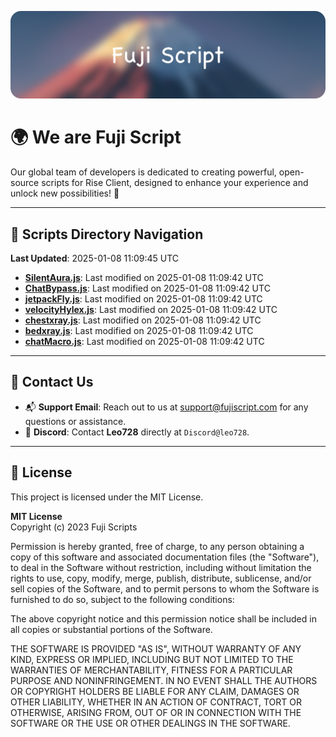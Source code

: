 ![Banner](.github/b.webp)

# 🌍 **We are Fuji Script**

Our global team of developers is dedicated to creating powerful, open-source scripts for Rise Client, designed to enhance your experience and unlock new possibilities! 🌟

---
<!-- SCRIPTS_NAVIGATION_START -->
## 📂 **Scripts Directory Navigation**

**Last Updated**: 2025-01-08 11:09:45 UTC

- **[SilentAura.js](scripts/SilentAura.js)**: Last modified on 2025-01-08 11:09:42 UTC
- **[ChatBypass.js](scripts/ChatBypass.js)**: Last modified on 2025-01-08 11:09:42 UTC
- **[jetpackFly.js](scripts/jetpackFly.js)**: Last modified on 2025-01-08 11:09:42 UTC
- **[velocityHylex.js](scripts/velocityHylex.js)**: Last modified on 2025-01-08 11:09:42 UTC
- **[chestxray.js](scripts/chestxray.js)**: Last modified on 2025-01-08 11:09:42 UTC
- **[bedxray.js](scripts/bedxray.js)**: Last modified on 2025-01-08 11:09:42 UTC
- **[chatMacro.js](scripts/chatMacro.js)**: Last modified on 2025-01-08 11:09:42 UTC

<!-- SCRIPTS_NAVIGATION_END -->

---

## 💬 **Contact Us**  
- 📬 **Support Email**: Reach out to us at [support@fujiscript.com](mailto:support@fujiscript.com) for any questions or assistance.  
- 💬 **Discord**: Contact **Leo728** directly at `Discord@leo728`.

---

## 📜 **License**

This project is licensed under the MIT License.  

**MIT License**  
Copyright (c) 2023 Fuji Scripts  

Permission is hereby granted, free of charge, to any person obtaining a copy of this software and associated documentation files (the "Software"), to deal in the Software without restriction, including without limitation the rights to use, copy, modify, merge, publish, distribute, sublicense, and/or sell copies of the Software, and to permit persons to whom the Software is furnished to do so, subject to the following conditions:  

The above copyright notice and this permission notice shall be included in all copies or substantial portions of the Software.  

THE SOFTWARE IS PROVIDED "AS IS", WITHOUT WARRANTY OF ANY KIND, EXPRESS OR IMPLIED, INCLUDING BUT NOT LIMITED TO THE WARRANTIES OF MERCHANTABILITY, FITNESS FOR A PARTICULAR PURPOSE AND NONINFRINGEMENT. IN NO EVENT SHALL THE AUTHORS OR COPYRIGHT HOLDERS BE LIABLE FOR ANY CLAIM, DAMAGES OR OTHER LIABILITY, WHETHER IN AN ACTION OF CONTRACT, TORT OR OTHERWISE, ARISING FROM, OUT OF OR IN CONNECTION WITH THE SOFTWARE OR THE USE OR OTHER DEALINGS IN THE SOFTWARE.  
